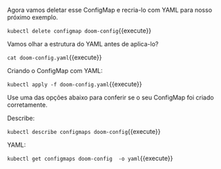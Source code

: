 
Agora vamos deletar esse ConfigMap e recria-lo com YAML para nosso próximo exemplo.

`kubectl delete configmap doom-config`{{execute}}

Vamos olhar a estrutura do YAML antes de aplica-lo?

`cat doom-config.yaml`{{execute}}

Criando o ConfigMap com YAML:

`kubectl apply -f doom-config.yaml`{{execute}}

Use uma das opções abaixo para conferir se o seu ConfigMap foi criado corretamente.

Describe:

`kubectl describe configmaps doom-config`{{execute}}

YAML:

`kubectl get configmaps doom-config  -o yaml`{{execute}}

